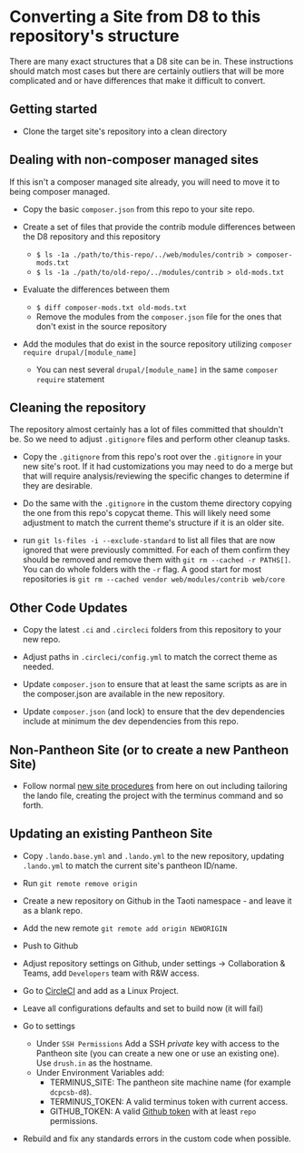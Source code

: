 # Converting a Site from D8 to this repository's structure
There are many exact structures that a D8 site can be in. These instructions should match most cases but there are
certainly outliers that will be more complicated and or have differences that make it difficult to convert.

## Getting started
- Clone the target site's repository into a clean directory

## Dealing with non-composer managed sites
If this isn't a composer managed site already, you will need to move it to being composer managed.

- Copy the basic `composer.json` from this repo to your site repo.

- Create a set of files that provide the contrib module differences between the D8 repository and this repository

  - `$ ls -1a ./path/to/this-repo/../web/modules/contrib > composer-mods.txt`
  - `$ ls -1a ./path/to/old-repo/../modules/contrib > old-mods.txt`

- Evaluate the differences between them
  - `$ diff composer-mods.txt old-mods.txt`
  - Remove the modules from the `composer.json` file for the ones that don't exist in the source repository

- Add the modules that do exist in the source repository utilizing `composer require drupal/[module_name]`
  - You can nest several `drupal/[module_name]` in the same `composer require` statement

## Cleaning the repository
The repository almost certainly has a lot of files committed that shouldn't be. So we need to adjust `.gitignore` files
and perform other cleanup tasks.

- Copy the `.gitignore` from this repo's root over the `.gitignore` in your new site's root. If it had customizations
you may need to do a merge but that will require analysis/reviewing the specific changes to determine if they are
desirable.

- Do the same with the `.gitignore` in the custom theme directory copying the one from this repo's copycat theme. This
will likely need some adjustment to match the current theme's structure if it is an older site.

- run `git ls-files -i --exclude-standard` to list all files that are now ignored that were previously committed. For
each of them confirm they should be removed and remove them with `git rm --cached -r PATHS[]`. You can do whole folders
with the `-r` flag. A good start for most repositories is `git rm --cached vendor web/modules/contrib web/core`

## Other Code Updates
- Copy the latest `.ci` and `.circleci` folders from this repository to your new repo.

- Adjust paths in `.circleci/config.yml` to match the correct theme as needed.

- Update `composer.json` to ensure that at least the same scripts as are in the composer.json are available in the
new repository.

- Update `composer.json` (and lock) to ensure that the dev dependencies include at minimum the dev dependencies from
this repo.

## Non-Pantheon Site (or to create a new Pantheon Site)

- Follow normal [new site procedures](new-site.md) from here on out including tailoring the lando file, creating the
project with the terminus command and so forth.

## Updating an existing Pantheon Site
- Copy `.lando.base.yml` and `.lando.yml` to the new repository, updating `.lando.yml` to match the current site's
pantheon ID/name.

- Run `git remote remove origin`

- Create a new repository on Github in the Taoti namespace - and leave it as a blank repo.

- Add the new remote `git remote add origin NEWORIGIN`

- Push to Github

- Adjust repository settings on Github, under settings -&gt; Collaboration &amp; Teams, add `Developers` team with R&W
access.

- Go to [CircleCI](https://circleci.com/add-projects/gh/Taoti) and add as a Linux Project.

- Leave all configurations defaults and set to build now (it will fail)

- Go to settings
    - Under `SSH Permissions` Add a SSH _private_ key with access to the Pantheon site (you can create a new one or use
    an existing one). Use `drush.in` as the hostname.
    - Under  Environment Variables add:
        - TERMINUS_SITE: The pantheon site machine name (for example `dcpcsb-d8`).
        - TERMINUS_TOKEN: A valid terminus token with current access.
        - GITHUB_TOKEN: A valid [Github token](https://github.com/settings/tokens)  with at least `repo` permissions.

- Rebuild and fix any standards errors in the custom code when possible.
 
